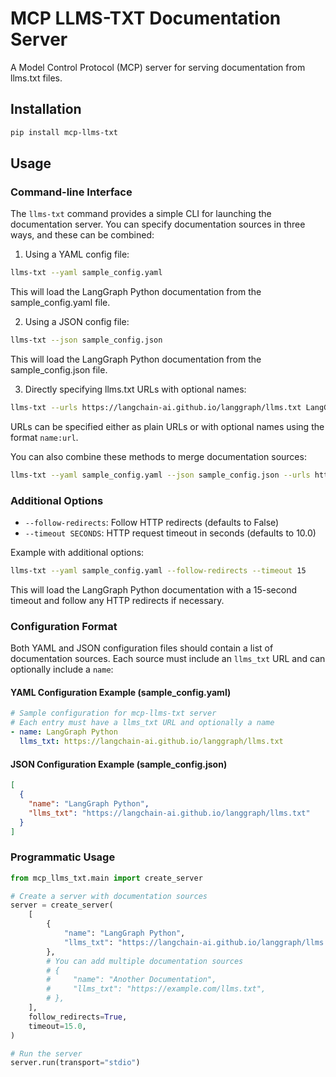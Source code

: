 # MCP LLMS-TXT Documentation Server

A Model Control Protocol (MCP) server for serving documentation from llms.txt files.

## Installation

```bash
pip install mcp-llms-txt
```

## Usage

### Command-line Interface

The `llms-txt` command provides a simple CLI for launching the documentation server. You can specify documentation sources in three ways, and these can be combined:

1. Using a YAML config file:

```bash
llms-txt --yaml sample_config.yaml
```

This will load the LangGraph Python documentation from the sample_config.yaml file.

2. Using a JSON config file:

```bash
llms-txt --json sample_config.json
```

This will load the LangGraph Python documentation from the sample_config.json file.

3. Directly specifying llms.txt URLs with optional names:

```bash
llms-txt --urls https://langchain-ai.github.io/langgraph/llms.txt LangGraph:https://langchain-ai.github.io/langgraph/llms.txt
```

URLs can be specified either as plain URLs or with optional names using the format `name:url`.

You can also combine these methods to merge documentation sources:

```bash
llms-txt --yaml sample_config.yaml --json sample_config.json --urls https://langchain-ai.github.io/langgraph/llms.txt
```

### Additional Options

- `--follow-redirects`: Follow HTTP redirects (defaults to False)
- `--timeout SECONDS`: HTTP request timeout in seconds (defaults to 10.0)

Example with additional options:

```bash
llms-txt --yaml sample_config.yaml --follow-redirects --timeout 15
```

This will load the LangGraph Python documentation with a 15-second timeout and follow any HTTP redirects if necessary.

### Configuration Format

Both YAML and JSON configuration files should contain a list of documentation sources. Each source must include an `llms_txt` URL and can optionally include a `name`:

#### YAML Configuration Example (sample_config.yaml)

```yaml
# Sample configuration for mcp-llms-txt server
# Each entry must have a llms_txt URL and optionally a name
- name: LangGraph Python
  llms_txt: https://langchain-ai.github.io/langgraph/llms.txt
```

#### JSON Configuration Example (sample_config.json)

```json
[
  {
    "name": "LangGraph Python",
    "llms_txt": "https://langchain-ai.github.io/langgraph/llms.txt"
  }
]
```

### Programmatic Usage

```python
from mcp_llms_txt.main import create_server

# Create a server with documentation sources
server = create_server(
    [
        {
            "name": "LangGraph Python",
            "llms_txt": "https://langchain-ai.github.io/langgraph/llms.txt",
        },
        # You can add multiple documentation sources
        # {
        #     "name": "Another Documentation",
        #     "llms_txt": "https://example.com/llms.txt",
        # },
    ],
    follow_redirects=True,
    timeout=15.0,
)

# Run the server
server.run(transport="stdio")
```